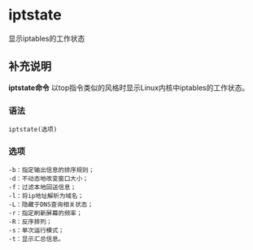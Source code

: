 #  iptstate

显示iptables的工作状态

##  补充说明

**iptstate命令** 以top指令类似的风格时显示Linux内核中iptables的工作状态。

###  语法

    
    
    iptstate(选项)
    

###  选项

    
    
    -b：指定输出信息的排序规则；
    -d：不动态地改变窗口大小；
    -f：过滤本地回送信息；
    -l：将ip地址解析为域名；
    -L：隐藏于DNS查询相关状态；
    -r：指定刷新屏幕的频率；
    -R：反序排列；
    -s：单次运行模式；
    -t：显示汇总信息。
    

